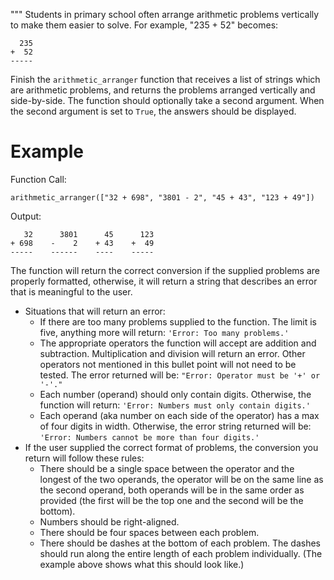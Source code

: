 """
Students in primary school often arrange arithmetic problems vertically to make them easier to solve. For example, "235 + 52" becomes:
```
  235
+  52
-----
```
Finish the `arithmetic_arranger` function that receives a list of strings which are arithmetic problems, and returns the problems arranged vertically and side-by-side. The function should optionally take a second argument. When the second argument is set to `True`, the answers should be displayed.


# Example
Function Call:
```
arithmetic_arranger(["32 + 698", "3801 - 2", "45 + 43", "123 + 49"])
```
Output:
```
   32      3801      45      123
+ 698    -    2    + 43    +  49
-----    ------    ----    -----
```
The function will return the correct conversion if the supplied problems are properly formatted, otherwise, it will return a string that describes an error that is meaningful to the user.

- Situations that will return an error:
   - If there are too many problems supplied to the function. The limit is five, anything more will return: `'Error: Too many problems.'`
   - The appropriate operators the function will accept are addition and subtraction. Multiplication and division will return an error. Other operators not mentioned in this bullet point will not need to be tested. The error returned will be: `"Error: Operator must be '+' or '-'."`
   - Each number (operand) should only contain digits. Otherwise, the function will return: `'Error: Numbers must only contain digits.'`
   - Each operand (aka number on each side of the operator) has a max of four digits in width. Otherwise, the error string returned will be: `'Error: Numbers cannot be more than four digits.'`
- If the user supplied the correct format of problems, the conversion you return will follow these rules:
   - There should be a single space between the operator and the longest of the two operands, the operator will be on the same line as the second operand, both operands will be in the same order as provided (the first will be the top one and the second will be the bottom).
   - Numbers should be right-aligned.
   - There should be four spaces between each problem.
   - There should be dashes at the bottom of each problem. The dashes should run along the entire length of each problem individually. (The example above shows what this should look like.)
